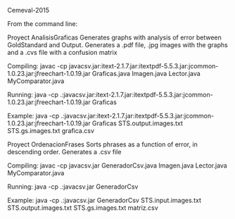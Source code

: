 Cemeval-2015

From the command line:

Proyect AnalisisGraficas 
Generates graphs with analysis of error between GoldStandard and Output. Generates a .pdf file, .jpg images with the graphs and a .cvs file with a confusion matrix

Compiling: javac -cp javacsv.jar:itext-2.1.7.jar:itextpdf-5.5.3.jar:jcommon-1.0.23.jar:jfreechart-1.0.19.jar Graficas.java Imagen.java Lector.java MyComparator.java

Running: java -cp .:javacsv.jar:itext-2.1.7.jar:itextpdf-5.5.3.jar:jcommon-1.0.23.jar:jfreechart-1.0.19.jar Graficas <arguments>

Example: java -cp .:javacsv.jar:itext-2.1.7.jar:itextpdf-5.5.3.jar:jcommon-1.0.23.jar:jfreechart-1.0.19.jar Graficas STS.output.images.txt STS.gs.images.txt grafica.csv

Proyect OrdenacionFrases 
Sorts phrases as a function of error, in descending order. Generates a .csv file

Compiling: javac -cp javacsv.jar GeneradorCsv.java Imagen.java Lector.java MyComparator.java

Running: java -cp .:javacsv.jar GeneradorCsv <arguments>

Example: java -cp .:javacsv.jar GeneradorCsv STS.input.images.txt STS.output.images.txt STS.gs.images.txt matriz.csv
